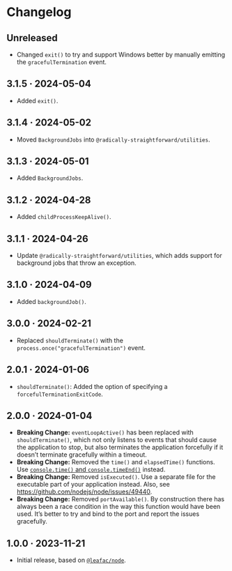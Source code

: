 # Changelog

## Unreleased

- Changed `exit()` to try and support Windows better by manually emitting the `gracefulTermination` event.

## 3.1.5 · 2024-05-04

- Added `exit()`.

## 3.1.4 · 2024-05-02

- Moved `BackgroundJobs` into `@radically-straightforward/utilities`.

## 3.1.3 · 2024-05-01

- Added `BackgroundJobs`.

## 3.1.2 · 2024-04-28

- Added `childProcessKeepAlive()`.

## 3.1.1 · 2024-04-26

- Update `@radically-straightforward/utilities`, which adds support for background jobs that throw an exception.

## 3.1.0 · 2024-04-09

- Added `backgroundJob()`.

## 3.0.0 · 2024-02-21

- Replaced `shouldTerminate()` with the `process.once("gracefulTermination")` event.

## 2.0.1 · 2024-01-06

- `shouldTerminate()`: Added the option of specifying a `forcefulTerminationExitCode`.

## 2.0.0 · 2024-01-04

- **Breaking Change:** `eventLoopActive()` has been replaced with `shouldTerminate()`, which not only listens to events that should cause the application to stop, but also terminates the application forcefully if it doesn’t terminate gracefully within a timeout.
- **Breaking Change:** Removed the `time()` and `elapsedTime()` functions. Use [`console.time()` and `console.timeEnd()`](https://nodejs.org/api/console.html#consoletimelabel) instead.
- **Breaking Change:** Removed `isExecuted()`. Use a separate file for the executable part of your application instead. Also, see https://github.com/nodejs/node/issues/49440.
- **Breaking Change:** Removed `portAvailable()`. By construction there has always been a race condition in the way this function would have been used. It’s better to try and bind to the port and report the issues gracefully.

## 1.0.0 · 2023-11-21

- Initial release, based on [`@leafac/node`](https://www.npmjs.com/package/@leafac/node).
